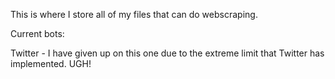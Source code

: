 This is where I store all of my files that can do webscraping. 

Current bots:
 
  Twitter - I have given up on this one due to the extreme limit that Twitter has implemented. UGH!
